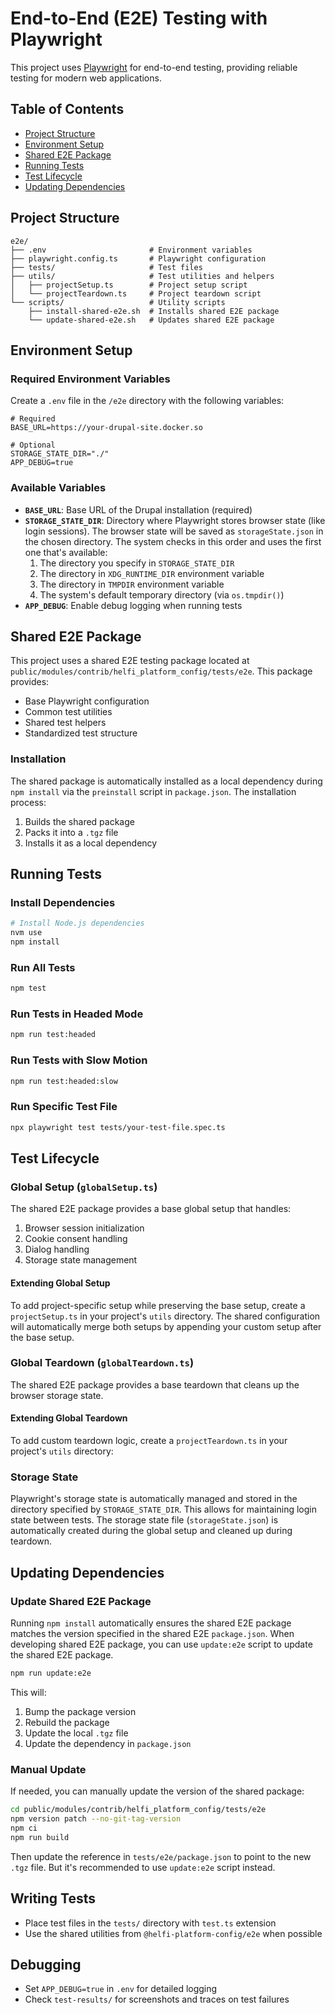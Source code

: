 # End-to-End (E2E) Testing with Playwright

This project uses [Playwright](https://playwright.dev/) for end-to-end testing, providing reliable testing for modern web applications.

## Table of Contents
- [Project Structure](#project-structure)
- [Environment Setup](#environment-setup)
- [Shared E2E Package](#shared-e2e-package)
- [Running Tests](#running-tests)
- [Test Lifecycle](#test-lifecycle)
- [Updating Dependencies](#updating-dependencies)

## Project Structure

```
e2e/
├── .env                       # Environment variables
├── playwright.config.ts       # Playwright configuration
├── tests/                     # Test files
├── utils/                     # Test utilities and helpers
│   ├── projectSetup.ts        # Project setup script
│   └── projectTeardown.ts     # Project teardown script
└── scripts/                   # Utility scripts
    ├── install-shared-e2e.sh  # Installs shared E2E package
    └── update-shared-e2e.sh   # Updates shared E2E package
```

## Environment Setup

### Required Environment Variables

Create a `.env` file in the `/e2e` directory with the following variables:

```env
# Required
BASE_URL=https://your-drupal-site.docker.so

# Optional
STORAGE_STATE_DIR="./"
APP_DEBUG=true
```

### Available Variables

- **`BASE_URL`**: Base URL of the Drupal installation (required)
- **`STORAGE_STATE_DIR`**: Directory where Playwright stores browser state (like login sessions). The browser state will be saved as `storageState.json` in the chosen directory. The system checks in this order and uses the first one that's available:
  1. The directory you specify in `STORAGE_STATE_DIR`
  2. The directory in `XDG_RUNTIME_DIR` environment variable
  3. The directory in `TMPDIR` environment variable
  4. The system's default temporary directory (via `os.tmpdir()`)
- **`APP_DEBUG`**: Enable debug logging when running tests

## Shared E2E Package

This project uses a shared E2E testing package located at `public/modules/contrib/helfi_platform_config/tests/e2e`. This package provides:
- Base Playwright configuration
- Common test utilities
- Shared test helpers
- Standardized test structure

### Installation

The shared package is automatically installed as a local dependency during `npm install` via the `preinstall` script in `package.json`. The installation process:
1. Builds the shared package
2. Packs it into a `.tgz` file
3. Installs it as a local dependency

## Running Tests

### Install Dependencies

```bash
# Install Node.js dependencies
nvm use
npm install
```

### Run All Tests

```bash
npm test
```

### Run Tests in Headed Mode

```bash
npm run test:headed
```

### Run Tests with Slow Motion 

```bash
npm run test:headed:slow
```

### Run Specific Test File

```bash
npx playwright test tests/your-test-file.spec.ts
```

## Test Lifecycle

### Global Setup (`globalSetup.ts`)

The shared E2E package provides a base global setup that handles:
1. Browser session initialization
2. Cookie consent handling
3. Dialog handling
4. Storage state management

#### Extending Global Setup

To add project-specific setup while preserving the base setup, create a `projectSetup.ts` in your project's `utils` directory. 
The shared configuration will automatically merge both setups by appending your custom setup after the base setup.

### Global Teardown (`globalTeardown.ts`)

The shared E2E package provides a base teardown that cleans up the browser storage state.

#### Extending Global Teardown

To add custom teardown logic, create a `projectTeardown.ts` in your project's `utils` directory:

### Storage State

Playwright's storage state is automatically managed and stored in the directory specified by `STORAGE_STATE_DIR`. This allows for maintaining login state between tests. The storage state file (`storageState.json`) is automatically created during the global setup and cleaned up during teardown.

## Updating Dependencies

### Update Shared E2E Package

Running `npm install` automatically ensures the shared E2E package matches the version specified in the shared E2E `package.json`. 
When developing shared E2E package, you can use `update:e2e` script to update the shared E2E package. 

```bash
npm run update:e2e
```

This will:
1. Bump the package version
2. Rebuild the package
3. Update the local `.tgz` file
4. Update the dependency in `package.json`

### Manual Update

If needed, you can manually update the version of the shared package:

```bash
cd public/modules/contrib/helfi_platform_config/tests/e2e
npm version patch --no-git-tag-version
npm ci
npm run build
```

Then update the reference in `tests/e2e/package.json` to point to the new `.tgz` file. But it's recommended to use `update:e2e` script instead.

## Writing Tests

- Place test files in the `tests/` directory with `test.ts` extension
- Use the shared utilities from `@helfi-platform-config/e2e` when possible

## Debugging

- Set `APP_DEBUG=true` in `.env` for detailed logging
- Check `test-results/` for screenshots and traces on test failures
